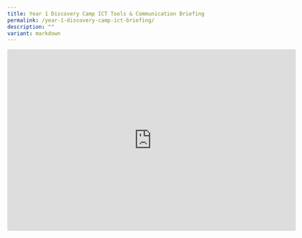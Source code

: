 ```yaml
---
title: Year 1 Discovery Camp ICT Tools & Communication Briefing
permalink: /year-1-discovery-camp-ict-briefing/
description: ""
variant: markdown
---
```

<iframe allowfullscreen="" allow="accelerometer; autoplay; clipboard-write; encrypted-media; gyroscope; picture-in-picture; web-share" frameborder="0" title="YouTube video player" src="https://www.youtube.com/embed/SHlxWaPzuJg" height="415" width="660"></iframe>